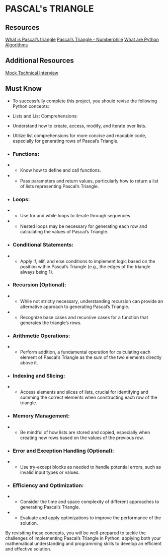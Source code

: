 # PASCAL's TRIANGLE 

## Resources

<a href="https://www.cuemath.com/algebra/pascals-triangle/" target="_blank">What is Pascal’s triangle</a>
<a href="https://www.youtube.com/watch?reload=9&feature=shared&v=0iMtlus-afo" target="_blank">Pascal’s Triangle - Numberphile</a>
<a href="https://builtin.com/data-science/python-algorithms" target="_blank">What are Python Algorithms</a>

## Additional Resources

<a href="https://www.youtube.com/watch?feature=shared&v=1qw5ITr3k9E" target="_blank">Mock Technical Interview</a>

## Must Know

- To successfully complete this project, you should revise the following Python concepts:
- Lists and List Comprehensions:
- Understand how to create, access, modify, and iterate over lists.
- Utilize list comprehensions for more concise and readable code, especially for generating rows of Pascal’s Triangle.

- ### Functions:

- - Know how to define and call functions.
- - Pass parameters and return values, particularly how to return a list of lists representing Pascal’s Triangle.

- ### Loops:

- - Use for and while loops to iterate through sequences.
- - Nested loops may be necessary for generating each row and calculating the values of Pascal’s Triangle.

- ### Conditional Statements:

- - Apply if, elif, and else conditions to implement logic based on the position within Pascal’s Triangle (e.g., the edges of the triangle always being 1).

- ### Recursion (Optional):

- - While not strictly necessary, understanding recursion can provide an alternative approach to generating Pascal’s Triangle.
- - Recognize base cases and recursive cases for a function that generates the triangle’s rows.

- ### Arithmetic Operations:

- - Perform addition, a fundamental operation for calculating each element of Pascal’s Triangle as the sum of the two elements directly above it.

- ### Indexing and Slicing:

- - Access elements and slices of lists, crucial for identifying and summing the correct elements when constructing each row of the triangle.

- ### Memory Management:

- - Be mindful of how lists are stored and copied, especially when creating new rows based on the values of the previous row.

- ### Error and Exception Handling (Optional):

- - Use try-except blocks as needed to handle potential errors, such as invalid input types or values.

- ### Efficiency and Optimization:

- - Consider the time and space complexity of different approaches to generating Pascal’s Triangle.
- - Evaluate and apply optimizations to improve the performance of the solution.

By revisiting these concepts, you will be well-prepared to tackle the challenges of implementing Pascal’s Triangle in Python, applying both your mathematical understanding and programming skills to develop an efficient and effective solution.
